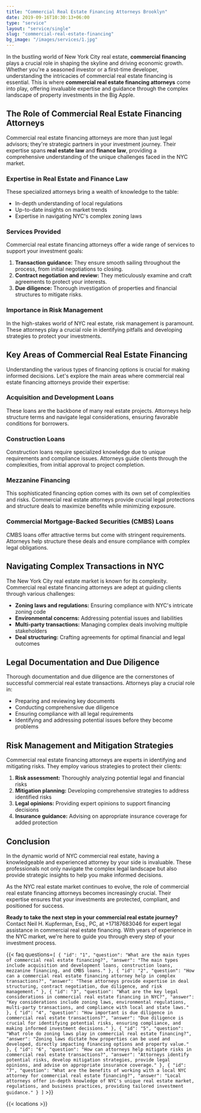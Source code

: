 ```yaml
---
title: "Commercial Real Estate Financing Attorneys Brooklyn"
date: 2019-09-16T10:30:13+06:00
type: "service"
layout: "service/single"
slug: "commercial-real-estate-financing"
bg_image: "/images/services/1.jpg"
---
```



In the bustling world of New York City real estate, **commercial financing** plays a crucial role in shaping the skyline and driving economic growth. Whether you're a seasoned investor or a first-time developer, understanding the intricacies of commercial real estate financing is essential. This is where **commercial real estate financing attorneys** come into play, offering invaluable expertise and guidance through the complex landscape of property investments in the Big Apple.

## The Role of Commercial Real Estate Financing Attorneys
Commercial real estate financing attorneys are more than just legal advisors; they're strategic partners in your investment journey. Their expertise spans **real estate law** and **finance law**, providing a comprehensive understanding of the unique challenges faced in the NYC market.

### Expertise in Real Estate and Finance Law
These specialized attorneys bring a wealth of knowledge to the table:

- In-depth understanding of local regulations
- Up-to-date insights on market trends
- Expertise in navigating NYC's complex zoning laws

### Services Provided
Commercial real estate financing attorneys offer a wide range of services to support your investment goals:

1) **Transaction guidance:** They ensure smooth sailing throughout the process, from initial negotiations to closing.
2) **Contract negotiation and review:** They meticulously examine and craft agreements to protect your interests.
3) **Due diligence:** Thorough investigation of properties and financial structures to mitigate risks.

### Importance in Risk Management
In the high-stakes world of NYC real estate, risk management is paramount. These attorneys play a crucial role in identifying pitfalls and developing strategies to protect your investments.

## Key Areas of Commercial Real Estate Financing
Understanding the various types of financing options is crucial for making informed decisions. Let's explore the main areas where commercial real estate financing attorneys provide their expertise:

### Acquisition and Development Loans
These loans are the backbone of many real estate projects. Attorneys help structure terms and navigate legal considerations, ensuring favorable conditions for borrowers.

### Construction Loans
Construction loans require specialized knowledge due to unique requirements and compliance issues. Attorneys guide clients through the complexities, from initial approval to project completion.

### Mezzanine Financing
This sophisticated financing option comes with its own set of complexities and risks. Commercial real estate attorneys provide crucial legal protections and structure deals to maximize benefits while minimizing exposure.

### Commercial Mortgage-Backed Securities (CMBS) Loans
CMBS loans offer attractive terms but come with stringent requirements. Attorneys help structure these deals and ensure compliance with complex legal obligations.

## Navigating Complex Transactions in NYC
The New York City real estate market is known for its complexity. Commercial real estate financing attorneys are adept at guiding clients through various challenges:

- **Zoning laws and regulations:** Ensuring compliance with NYC's intricate zoning code
- **Environmental concerns:** Addressing potential issues and liabilities
- **Multi-party transactions:** Managing complex deals involving multiple stakeholders
- **Deal structuring:** Crafting agreements for optimal financial and legal outcomes

## Legal Documentation and Due Diligence
Thorough documentation and due diligence are the cornerstones of successful commercial real estate transactions. Attorneys play a crucial role in:

- Preparing and reviewing key documents
- Conducting comprehensive due diligence
- Ensuring compliance with all legal requirements
- Identifying and addressing potential issues before they become problems

## Risk Management and Mitigation Strategies
Commercial real estate financing attorneys are experts in identifying and mitigating risks. They employ various strategies to protect their clients:

1) **Risk assessment:** Thoroughly analyzing potential legal and financial risks
2) **Mitigation planning:** Developing comprehensive strategies to address identified risks
3) **Legal opinions:** Providing expert opinions to support financing decisions
4) **Insurance guidance:** Advising on appropriate insurance coverage for added protection

## Conclusion
In the dynamic world of NYC commercial real estate, having a knowledgeable and experienced attorney by your side is invaluable. These professionals not only navigate the complex legal landscape but also provide strategic insights to help you make informed decisions.

As the NYC real estate market continues to evolve, the role of commercial real estate financing attorneys becomes increasingly crucial. Their expertise ensures that your investments are protected, compliant, and positioned for success.

**Ready to take the next step in your commercial real estate journey?** Contact Neil H. Kupferman, Esq., PC, at +17187683046 for expert legal assistance in commercial real estate financing. With years of experience in the NYC market, we're here to guide you through every step of your investment process.

{{< faq questions=`[
  { "id": "1", "question": "What are the main types of commercial real estate financing?", "answer": "The main types include acquisition and development loans, construction loans, mezzanine financing, and CMBS loans." },
  { "id": "2", "question": "How can a commercial real estate financing attorney help in complex transactions?", "answer": "These attorneys provide expertise in deal structuring, contract negotiation, due diligence, and risk management." },
  { "id": "3", "question": "What are the key legal considerations in commercial real estate financing in NYC?", "answer": "Key considerations include zoning laws, environmental regulations, multi-party transactions, and compliance with local and state laws." },
  { "id": "4", "question": "How important is due diligence in commercial real estate transactions?", "answer": "Due diligence is crucial for identifying potential risks, ensuring compliance, and making informed investment decisions." },
  { "id": "5", "question": "What role do zoning laws play in commercial real estate financing?", "answer": "Zoning laws dictate how properties can be used and developed, directly impacting financing options and property value." },
  { "id": "6", "question": "How can attorneys help mitigate risks in commercial real estate transactions?", "answer": "Attorneys identify potential risks, develop mitigation strategies, provide legal opinions, and advise on appropriate insurance coverage." },
  { "id": "7", "question": "What are the benefits of working with a local NYC attorney for commercial real estate financing?", "answer": "Local attorneys offer in-depth knowledge of NYC's unique real estate market, regulations, and business practices, providing tailored investment guidance." }
]` >}}

{{< locations >}}
